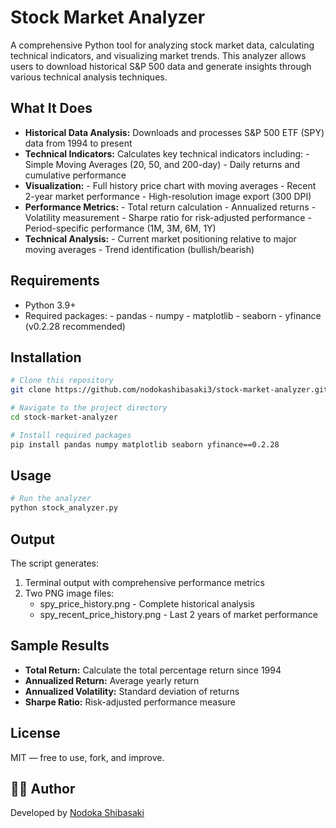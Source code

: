 # Stock Market Analyzer


A comprehensive Python tool for analyzing stock market data, calculating technical indicators, and visualizing market trends. This analyzer allows users to download historical S&P 500 data and generate insights through various technical analysis techniques.

## What It Does

- **Historical Data Analysis:** Downloads and processes S&P 500 ETF (SPY) data from 1994 to present
- **Technical Indicators:** Calculates key technical indicators including:
          - Simple Moving Averages (20, 50, and 200-day)
          - Daily returns and cumulative performance
- **Visualization:**
          - Full history price chart with moving averages
          - Recent 2-year market performance
          - High-resolution image export (300 DPI)
- **Performance Metrics:**
          - Total return calculation
          - Annualized returns
          - Volatility measurement
          - Sharpe ratio for risk-adjusted performance
          - Period-specific performance (1M, 3M, 6M, 1Y)
- **Technical Analysis:**
          - Current market positioning relative to major moving averages
          - Trend identification (bullish/bearish)

## Requirements
- Python 3.9+
- Required packages:
          - pandas
          - numpy
          - matplotlib
          - seaborn
          - yfinance (v0.2.28 recommended)

## Installation

```bash
# Clone this repository
git clone https://github.com/nodokashibasaki3/stock-market-analyzer.git

# Navigate to the project directory
cd stock-market-analyzer

# Install required packages
pip install pandas numpy matplotlib seaborn yfinance==0.2.28
```

## Usage

```bash
# Run the analyzer
python stock_analyzer.py
```

## Output

The script generates:
1. Terminal output with comprehensive performance metrics
2. Two PNG image files:
    - spy_price_history.png - Complete historical analysis
    - spy_recent_price_history.png - Last 2 years of market performance

## Sample Results
- **Total Return:** Calculate the total percentage return since 1994
- **Annualized Return:** Average yearly return
- **Annualized Volatility:** Standard deviation of returns
- **Sharpe Ratio:** Risk-adjusted performance measure

## License

MIT — free to use, fork, and improve.

## 🙋‍♀️ Author

Developed by [Nodoka Shibasaki](https://github.com/nodokashibasaki3)
